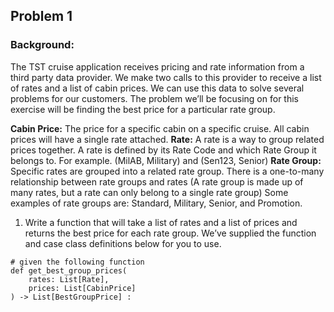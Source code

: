 ## Problem 1

### Background: 

The TST cruise application receives pricing and rate information from a third party data provider. We make two calls to this provider to receive a list of rates and a list of cabin prices. We can use this data to solve several problems for our customers. The problem we’ll be focusing on for this exercise will be finding the best price for a particular rate group.

**Cabin Price:** The price for a specific cabin on a specific cruise. All cabin prices will have a single rate attached.
**Rate:** A rate is a way to group related prices together. A rate is defined by its Rate Code and which Rate Group it belongs to. For example. (MilAB, Military) and (Sen123, Senior)
**Rate Group:** Specific rates are grouped into a related rate group. There is a one-to-many relationship between rate groups and rates (A rate group is made up of many rates, but a rate can only belong to a single rate group) Some examples of rate groups are: Standard, Military, Senior, and Promotion.


1. Write a function that will take a list of rates and a list of prices and returns the best price for each rate group. We’ve supplied the function and case class definitions below for you to use.

```python3
# given the following function
def get_best_group_prices(
    rates: List[Rate], 
    prices: List[CabinPrice]
) -> List[BestGroupPrice] :

```